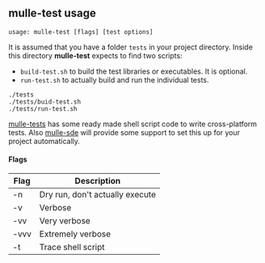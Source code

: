 ## mulle-test usage

`usage: mulle-test [flags] [test options]`


It is assumed that you have a folder `tests` in your project directory.
Inside this directory **mulle-test** expects to find two scripts:

* `build-test.sh` to build the test libraries or executables. It is optional.
* `run-test.sh` to actually build and run the individual tests.

```console
./tests
./tests/buid-test.sh
./tests/run-test.sh
```

[mulle-tests](//www.mulle-kybernetik.com/repositories/mulle-tests) has
some ready made shell script code to write cross-platform tests.
Also [mulle-sde](//www.mulle-kybernetik.com/repositories/mulle-sde) will
provide some support to set this up for your project automatically.


#### Flags

Flag        | Description                                   |
------------|-----------------------------------------------|
-n          | Dry run, don't actually execute               |
-v          | Verbose                                       |
-vv         | Very verbose                                  |
-vvv        | Extremely verbose                             |
-t          | Trace shell script                            |
